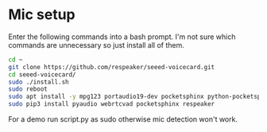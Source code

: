 # Mic setup
Enter the following commands into a bash prompt. I'm not sure which commands are unnecessary so just install all of them.

```bash
cd ~
git clone https://github.com/respeaker/seeed-voicecard.git
cd seeed-voicecard/
sudo ./install.sh
sudo reboot
sudo apt install -y mpg123 portaudio19-dev pocketsphinx python-pocketsphinx libpuse-dev
sudo pip3 install pyaudio webrtcvad pocketsphinx respeaker
```

For a demo run script.py as sudo otherwise mic detection won't work.
